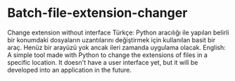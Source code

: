 # Batch-file-extension-changer
Change extension without interface
Türkçe:
  Python aracılığı ile yapılan belirli bir konumdaki dosyaların uzantılarını değiştirmek için kullanılan basit bir araç.
  Henüz bir arayüzü yok ancak ileri zamanda uygulama olacak.
 English:
  A simple tool made with Python to change the extensions of files in a specific location.
  It doesn't have a user interface yet, but it will be developed into an application in the future.
